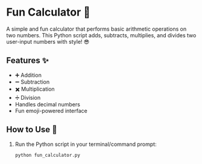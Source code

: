 # Fun Calculator 🎉

A simple and fun calculator that performs basic arithmetic operations on two numbers. This Python script adds, subtracts, multiplies, and divides two user-input numbers with style! 😎

## Features ✨
- ➕ Addition
- ➖ Subtraction
- ✖️ Multiplication
- ➗ Division
- Handles decimal numbers
- Fun emoji-powered interface

## How to Use 🚀
1. Run the Python script in your terminal/command prompt:
   ```bash
   python fun_calculator.py
